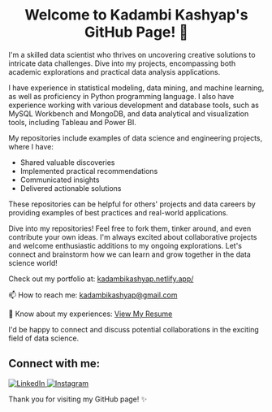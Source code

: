 <div align="center">
 
# Welcome to Kadambi Kashyap's GitHub Page! 👋

</div>

 I'm a skilled data scientist who thrives on uncovering creative solutions to intricate data challenges. Dive into my projects, encompassing both academic explorations and practical data analysis applications.
 
I have experience in statistical modeling, data mining, and machine learning, as well as proficiency in Python programming language. I also have experience working with various development and database tools, such as MySQL Workbench and MongoDB, and data analytical and visualization tools, including Tableau and Power BI.

My repositories include examples of data science and engineering projects, where I have:
- Shared valuable discoveries
- Implemented practical recommendations
- Communicated insights
- Delivered actionable solutions

These repositories can be helpful for others' projects and data careers by providing examples of best practices and real-world applications.

Dive into my repositories! Feel free to fork them, tinker around, and even contribute your own ideas. I'm always excited about collaborative projects and welcome enthusiastic additions to my ongoing explorations. Let's connect and brainstorm how we can learn and grow together in the data science world!

Check out my portfolio at: [kadambikashyap.netlify.app/](https://kadambikashyap.netlify.app/)

📫 How to reach me: [kadambikashyap@gmail.com](mailto:kadambikashyap@gmail.com)

📄 Know about my experiences: [View My Resume](https://drive.google.com/file/d/1XBhbs-LuQFkmADTM1xiChXXovJSu-82Z/view?usp=sharing)

I'd be happy to connect and discuss potential collaborations in the exciting field of data science.

## Connect with me:

<a href="https://www.linkedin.com/in/kadambikashyap/">
  <img src="https://img.icons8.com/fluent/48/000000/linkedin.png" alt="LinkedIn"/>
</a>
<a href="https://www.instagram.com/kkashyap_17/">
  <img src="https://img.icons8.com/fluent/48/000000/instagram-new.png" alt="Instagram"/>
</a>

Thank you for visiting my GitHub page! ✨


